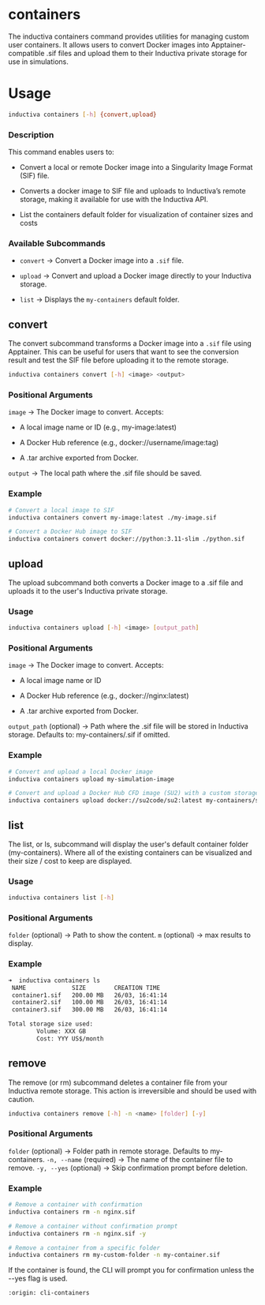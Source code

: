 # containers

The inductiva containers command provides utilities for managing custom user containers. It allows users to convert Docker images into Apptainer-compatible .sif files and upload them to their Inductiva private storage for use in simulations.

# Usage

```bash
inductiva containers [-h] {convert,upload}
```

### Description
This command enables users to:

- Convert a local or remote Docker image into a Singularity Image Format (SIF) file.

- Converts a docker image to SIF file and uploads to Inductiva’s remote storage, making it available for use with the Inductiva API.

- List the containers default folder for visualization of container sizes and costs

###  Available Subcommands

- `convert` → Convert a Docker image into a `.sif` file.

- `upload` → Convert and upload a Docker image directly to your Inductiva storage.

- `list` → Displays the `my-containers` default folder.


## convert

The convert subcommand transforms a Docker image into a `.sif` file using Apptainer. 
This can be useful for users that want to see the conversion result and test the SIF file before uploading it to the remote storage. 

```bash
inductiva containers convert [-h] <image> <output>
```

### Positional Arguments
`image` → The Docker image to convert. Accepts:

- A local image name or ID (e.g., my-image:latest)

- A Docker Hub reference (e.g., docker://username/image:tag)

- A .tar archive exported from Docker.

`output` → The local path where the .sif file should be saved.


### Example

```bash
# Convert a local image to SIF
inductiva containers convert my-image:latest ./my-image.sif

# Convert a Docker Hub image to SIF
inductiva containers convert docker://python:3.11-slim ./python.sif
```

## upload

The upload subcommand both converts a Docker image to a .sif file and uploads it to the user's Inductiva private storage.


### Usage

```bash
inductiva containers upload [-h] <image> [output_path]
```

### Positional Arguments
`image` → The Docker image to convert. Accepts:

- A local image name or ID

- A Docker Hub reference (e.g., docker://nginx:latest)

- A .tar archive exported from Docker.


`output_path` (optional) → Path where the .sif file will be stored in Inductiva storage.
Defaults to: my-containers/<image-name>.sif if omitted.

### Example

```bash
# Convert and upload a local Docker image
inductiva containers upload my-simulation-image

# Convert and upload a Docker Hub CFD image (SU2) with a custom storage path
inductiva containers upload docker://su2code/su2:latest my-containers/su2-cfd.sif
```
## list

The list, or ls, subcommand will display the user's default container folder (my-containers).
Where all of the existing containers can be visualized and their size / cost to keep are displayed.

### Usage

```bash
inductiva containers list [-h]
```

### Positional Arguments

`folder` (optional) → Path to show the content.
`m` (optional) → max results to display.

### Example

```bash
➜  inductiva containers ls
 NAME             SIZE        CREATION TIME
 container1.sif   200.00 MB   26/03, 16:41:14
 container2.sif   100.00 MB   26/03, 16:41:14
 container3.sif   300.00 MB   26/03, 16:41:14

Total storage size used:
        Volume: XXX GB
        Cost: YYY US$/month
```

## remove

The remove (or rm) subcommand deletes a container file from your Inductiva remote storage. This action is irreversible and should be used with caution.


```bash
inductiva containers remove [-h] -n <name> [folder] [-y]
```


### Positional Arguments

`folder` (optional) → Folder path in remote storage. Defaults to my-containers.
`-n, --name` (required) → The name of the container file to remove.
`-y, --yes` (optional) → Skip confirmation prompt before deletion.

### Example

```bash
# Remove a container with confirmation
inductiva containers rm -n nginx.sif

# Remove a container without confirmation prompt
inductiva containers rm -n nginx.sif -y

# Remove a container from a specific folder
inductiva containers rm my-custom-folder -n my-container.sif
```

If the container is found, the CLI will prompt you for confirmation unless the --yes flag is used.


```{banner_small}
:origin: cli-containers
```
